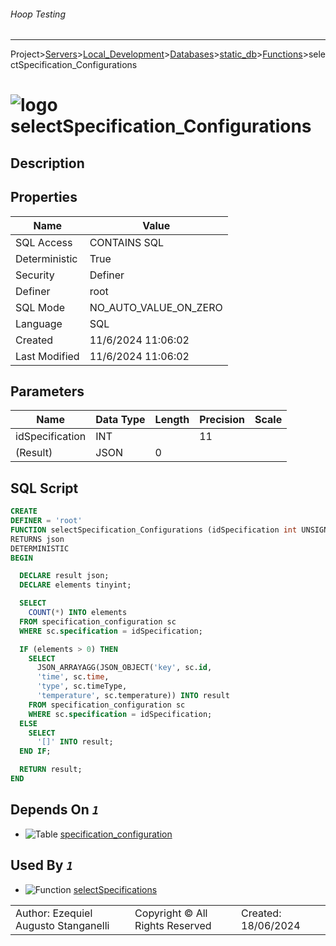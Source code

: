 ###### Hoop Testing
___
Project>[Servers](../../../../Servers.md)>[Local_Development](../../../Local_Development.md)>[Databases](../../Databases.md)>[static_db](../static_db.md)>[Functions](Functions.md)>selectSpecification_Configurations


# ![logo](../../../../../Images/function64.svg) selectSpecification_Configurations

## <a name="#Description"></a>Description
> 
## <a name="#Properties"></a>Properties
|Name|Value|
|---|---|
|SQL Access|CONTAINS SQL|
|Deterministic|True|
|Security|Definer|
|Definer|root|
|SQL Mode|NO_AUTO_VALUE_ON_ZERO|
|Language|SQL|
|Created|11/6/2024 11:06:02|
|Last Modified|11/6/2024 11:06:02|


## <a name="#Parameters"></a>Parameters
|Name|Data Type|Length|Precision|Scale|
|---|---|---|---|---|
|idSpecification|INT||11||
|(Result)|JSON|0|||

## <a name="#SqlScript"></a>SQL Script
```SQL
CREATE
DEFINER = 'root'
FUNCTION selectSpecification_Configurations (idSpecification int UNSIGNED)
RETURNS json
DETERMINISTIC
BEGIN

  DECLARE result json;
  DECLARE elements tinyint;

  SELECT
    COUNT(*) INTO elements
  FROM specification_configuration sc
  WHERE sc.specification = idSpecification;

  IF (elements > 0) THEN
    SELECT
      JSON_ARRAYAGG(JSON_OBJECT('key', sc.id,
      'time', sc.time,
      'type', sc.timeType,
      'temperature', sc.temperature)) INTO result
    FROM specification_configuration sc
    WHERE sc.specification = idSpecification;
  ELSE
    SELECT
      '[]' INTO result;
  END IF;

  RETURN result;
END
```

## <a name="#DependsOn"></a>Depends On _`1`_
- ![Table](../../../../../Images/table.svg) [specification_configuration](../Tables/specification_configuration.md)


## <a name="#UsedBy"></a>Used By _`1`_
- ![Function](../../../../../Images/function.svg) [selectSpecifications](selectSpecifications.md)


||||
|---|---|---|
|Author: Ezequiel Augusto Stanganelli|Copyright © All Rights Reserved|Created: 18/06/2024|